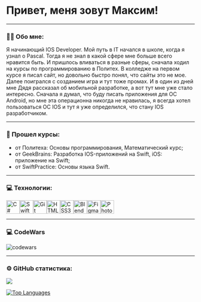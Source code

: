 # Привет, меня зовут Максим!

---
### 👨‍💻 Обо мне:
Я начинающий IOS Developer. Мой путь в IT начался в школе, когда я узнал о Pascal. Тогда я не знал в какой сфере мне больше всего нравится быть. И пришлось вливаться в разные сферы, сначала ходил на курсы по программированию в Политех. В колледже на первом курсе я писал сайт, но довольно быстро понял, что сайты это не мое. Далее поигрался с созданием игра и тут тоже промах. И в один из дней мне Дядя рассказал об мобильной разработке, а вот тут мне уже стало интересно. Сначала я думал, что буду писать приложения для OC Android, но мне эта операционна никогда не нравилась, я всегда хотел пользоваться OC IOS и тут я уже определился, что стану IOS разработчиком.  

---

### 🎯 Прошел курсы:
* от Политеха: Основы программирования, Математический курс;
* от GeekBrains: Разработка IOS-приложений на Swift, iOS: приложение на Swift;
* от SwiftPractice: Основы языка Swift.
  
---

### 💻 Технологии:
<p align="left"> <a href="https://docs.microsoft.com/en-us/dotnet/csharp/" target="_blank" rel="noreferrer"><img src="https://raw.githubusercontent.com/danielcranney/readme-generator/main/public/icons/skills/csharp-colored.svg" width="36" height="36" alt="C#" /></a><a href="https://developer.apple.com/swift/" target="_blank" rel="noreferrer"><img src="https://raw.githubusercontent.com/danielcranney/readme-generator/main/public/icons/skills/swift-colored.svg" width="36" height="36" alt="Swift" /></a><a href="https://git-scm.com/" target="_blank" rel="noreferrer"><img src="https://raw.githubusercontent.com/danielcranney/readme-generator/main/public/icons/skills/git-colored.svg" width="36" height="36" alt="Git" /></a><a href="https://developer.mozilla.org/en-US/docs/Glossary/HTML5" target="_blank" rel="noreferrer"><img src="https://raw.githubusercontent.com/danielcranney/readme-generator/main/public/icons/skills/html5-colored.svg" width="36" height="36" alt="HTML5" /></a><a href="https://www.w3.org/TR/CSS/#css" target="_blank" rel="noreferrer"><img src="https://raw.githubusercontent.com/danielcranney/readme-generator/main/public/icons/skills/css3-colored.svg" width="36" height="36" alt="CSS3" /></a><a href="https://www.blender.org/" target="_blank" rel="noreferrer"><img src="https://raw.githubusercontent.com/danielcranney/readme-generator/main/public/icons/skills/blender-colored.svg" width="36" height="36" alt="Blender" /></a><a href="https://www.figma.com/" target="_blank" rel="noreferrer"><img src="https://raw.githubusercontent.com/danielcranney/readme-generator/main/public/icons/skills/figma-colored.svg" width="36" height="36" alt="Figma" /></a><a href="https://www.adobe.com/uk/products/photoshop.html" target="_blank" rel="noreferrer"><img src="https://raw.githubusercontent.com/danielcranney/readme-generator/main/public/icons/skills/photoshop-colored-dark.svg" width="36" height="36" alt="Photoshop" /></a> </p> 

---

### 💻 CodeWars
![codewars](https://www.codewars.com/users/MaximLee/badges/large)


---

### ⚙️ GitHub статистика:

<a href="http://www.github.com/Maxim461"><img src="https://github-readme-streak-stats.herokuapp.com/?user=Maxim461&stroke=ffffff&background=1c1917&ring=0891b2&fire=0891b2&currStreakNum=ffffff&currStreakLabel=0891b2&sideNums=ffffff&sideLabels=ffffff&dates=ffffff&hide_border=true" /></a>

<a href="https://github.com/Maxim461" align="left"><img src="https://github-readme-stats.vercel.app/api/top-langs/?username=Maxim461&langs_count=10&title_color=0891b2&text_color=ffffff&icon_color=0891b2&bg_color=1c1917&hide_border=true&locale=en&custom_title=Top%20%Languages" alt="Top Languages" /></a>
